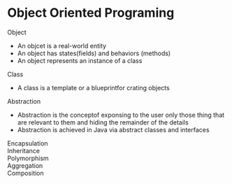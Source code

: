 # Object Oriented Programing

Object       <br>
 * An objcet is a real-world entity
 * An object has states(fields) and behaviors (methods)
 * An object represents an instance of a class

Class        <br>
 * A class is a template or a blueprintfor crating objects <br>
 
Abstraction  <br>
 * Abstraction is the conceptof exponsing to the user only those thing that are relevant to them and hiding the remainder of the details
 * Abstraction is achieved in Java via abstract classes and interfaces
 
Encapsulation<br>
Inheritance  <br>
Polymorphism <br>
Aggregation  <br>
Composition  <br>


